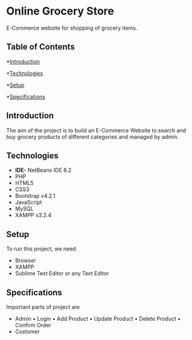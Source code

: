 # Online Grocery Store
E-Commerce website for shopping of grocery items.
## Table of Contents
*[Introduction](#general-info)

*[Technologies](#technologies)

*[Setup](#setup)

*[Specifications](#specifications)
## Introduction
The aim of the project is to build an E-Commerce Website to search and buy grocery products of different categories and managed by admin.
## Technologies
- **IDE-** NetBeans IDE 8.2
- PHP
- HTML5
- CSS3
- Bootstrap v4.2.1
- JavaScript
- MySQL
- XAMPP v3.2.4
## Setup
To run this project, we need

- Browser
- XAMPP
- Sublime Text Editor or any Text Editor
## Specifications
Important parts of project are

- Admin
  •	Login
  •	Add Product
  •	Update Product
  •	Delete Product
  •	Confirm Order
- Customer

